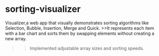 # sorting-visualizer

Visualizer,a web app that visually demonstrates sorting algorithms like Selection, Bubble, Insertion, Merge and Quick.
          >>It represents each item with a bar chart and sorts them by swapping elements without creating a new array.
   >>Implemented adjustable array sizes and sorting speeds.
